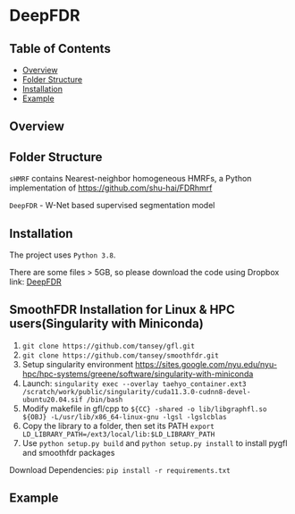 # DeepFDR

## Table of Contents
* [Overview](#overview)
* [Folder Structure](#Folder-Structure)
* [Installation](#requirements-and-installation)
* [Example](#example)

## Overview

## Folder Structure
```sHMRF``` contains Nearest-neighbor homogeneous HMRFs, a Python implementation of https://github.com/shu-hai/FDRhmrf

```DeepFDR``` - W-Net based supervised segmentation model

## Installation
The project uses ```Python 3.8```.

There are some files > 5GB, so please download the code using Dropbox link: [DeepFDR](https://www.dropbox.com/sh/9378gmgy8fb97r9/AABRmGsDHwtiNXH_W55w-igna?dl=0)

## SmoothFDR Installation for Linux & HPC users(Singularity with Miniconda)
1) ```git clone https://github.com/tansey/gfl.git```
2) ```git clone https://github.com/tansey/smoothfdr.git```
3) Setup singularity environment https://sites.google.com/nyu.edu/nyu-hpc/hpc-systems/greene/software/singularity-with-miniconda
4) Launch: ```singularity exec --overlay taehyo_container.ext3 /scratch/work/public/singularity/cuda11.3.0-cudnn8-devel-ubuntu20.04.sif /bin/bash```
5) Modify makefile in gfl/cpp to ```${CC} -shared -o lib/libgraphfl.so ${OBJ} -L/usr/lib/x86_64-linux-gnu -lgsl -lgslcblas```
6) Copy the library to a folder, then set its PATH ```export LD_LIBRARY_PATH=/ext3/local/lib:$LD_LIBRARY_PATH```
7) Use ```python setup.py build``` and ```python setup.py install``` to install pygfl and smoothfdr packages

Download Dependencies: ```pip install -r requirements.txt```

## Example


